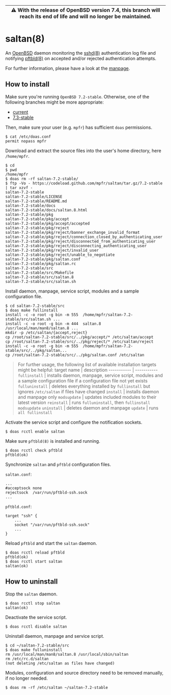 | :warning: With the release of OpenBSD version 7.4, this branch will reach its end of life and will no longer be maintained.
| --- |

# saltan(8)

An [OpenBSD](https://www.openbsd.org) daemon monitoring the [sshd(8)](https://man.openbsd.org/sshd) authentication log file and notifying [pftbld(8)](https://github.com/mpfr/pftbld) on accepted and/or rejected authentication attempts.

For further information, please have a look at the [manpage](https://mpfr.net/man/saltan/7.2-stable/saltan.8.html).

## How to install

Make sure you're running `OpenBSD 7.2-stable`. Otherwise, one of the following branches might be more appropriate:
* [current](https://github.com/mpfr/saltan)
* [7.3-stable](https://github.com/mpfr/saltan/tree/7.3-stable)

Then, make sure your user (e.g. `mpfr`) has sufficient `doas` permissions.

```
$ cat /etc/doas.conf
permit nopass mpfr
```

Download and extract the source files into the user's home directory, here `/home/mpfr`.

```
$ cd
$ pwd
/home/mpfr
$ doas rm -rf saltan-7.2-stable/
$ ftp -Vo - https://codeload.github.com/mpfr/saltan/tar.gz/7.2-stable | tar xzvf -
saltan-7.2-stable
saltan-7.2-stable/LICENSE
saltan-7.2-stable/README.md
saltan-7.2-stable/docs
saltan-7.2-stable/docs/saltan.8.html
saltan-7.2-stable/pkg
saltan-7.2-stable/pkg/accept
saltan-7.2-stable/pkg/accept/accepted
saltan-7.2-stable/pkg/reject
saltan-7.2-stable/pkg/reject/banner_exchange_invalid_format
saltan-7.2-stable/pkg/reject/connection_closed_by_authenticating_user
saltan-7.2-stable/pkg/reject/disconnected_from_authenticating_user
saltan-7.2-stable/pkg/reject/disconnecting_authenticating_user
saltan-7.2-stable/pkg/reject/invalid_user
saltan-7.2-stable/pkg/reject/unable_to_negotiate
saltan-7.2-stable/pkg/saltan.conf
saltan-7.2-stable/pkg/saltan.rc
saltan-7.2-stable/src
saltan-7.2-stable/src/Makefile
saltan-7.2-stable/src/saltan.8
saltan-7.2-stable/src/saltan.sh
```

Install daemon, manpage, service script, modules and a sample configuration file.

```
$ cd saltan-7.2-stable/src
$ doas make fullinstall
install -c -o root -g bin -m 555  /home/mpfr/saltan-7.2-stable/src/saltan.sh ...
install -c -o root -g bin -m 444  saltan.8 /usr/local/man/man8/saltan.8 ...
mkdir -p /etc/saltan/{accept,reject}
cp /root/saltan-7.2-stable/src/../pkg/accept/* /etc/saltan/accept
cp /root/saltan-7.2-stable/src/../pkg/reject/* /etc/saltan/reject
install -c -o root -g bin -m 555  /home/mpfr/saltan-7.2-stable/src/../pkg/saltan...
cp /root/saltan-7.2-stable/src/../pkg/saltan.conf /etc/saltan
```

> For further usage, the following list of available installation targets might be helpful:
> target name | description
> ----------- | -----------
> `fullinstall` | installs daemon, manpage, service script, modules and a sample configuration file if a configuration file not yet exists
> `fulluninstall` | deletes everything installed by `fullinstall` but ignores `/etc/saltan` if files have changed
> `install` | installs daemon and manpage only
> `modsupdate` | updates included modules to their latest version
> `reinstall` | runs `fulluninstall`, then `fullinstall modsupdate`
> `uninstall` | deletes daemon and manpage
> `update` | runs `all fullinstall`

Activate the service script and configure the notification sockets.

```
$ doas rcctl enable saltan
```

Make sure `pftbld(8)` is installed and running.

```
$ doas rcctl check pftbld
pftbld(ok)
```

Synchronize `saltan` and `pftbld` configuration files.

`saltan.conf`:

```
...
#acceptsock	none
rejectsock	/var/run/pftbld-ssh.sock
...
```

`pftbld.conf`:

```
target "ssh" {
	...
	socket "/var/run/pftbld-ssh.sock"
	...
}
```

Reload `pftbld` and start the `saltan` daemon.

```
$ doas rcctl reload pftbld
pftbld(ok)
$ doas rcctl start saltan
saltan(ok)
```

## How to uninstall

Stop the `saltan` daemon.

```
$ doas rcctl stop saltan
saltan(ok)
```

Deactivate the service script.

```
$ doas rcctl disable saltan
```

Uninstall daemon, manpage and service script.

```
$ cd ~/saltan-7.2-stable/src
$ doas make fulluninstall
rm /usr/local/man/man8/saltan.8 /usr/local/sbin/saltan
rm /etc/rc.d/saltan
(not deleting /etc/saltan as files have changed)
```

Modules, configuration and source directory need to be removed manually, if no longer needed.

```
$ doas rm -rf /etc/saltan ~/saltan-7.2-stable
```
